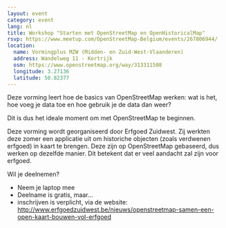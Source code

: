 ```yaml
---
layout: event
category: event
lang: nl
title: Workshop "Starten met OpenStreetMap en OpenHistoricalMap"
rsvp: https://www.meetup.com/OpenStreetMap-Belgium/events/267806944/
location:
  name: Vormingplus MZW (Midden- en Zuid-West-Vlaanderen)
  address: Wandelweg 11 - Kortrijk
  osm: https://www.openstreetmap.org/way/313311508
  longitude: 3.27136
  latitude: 50.82377
---
```


Deze vorming leert hoe de basics van OpenStreetMap werken: wat is het, hoe voeg je data toe en hoe gebruik je de data dan weer?

Dit is dus het ideale moment om met OpenStreetMap te beginnen.

Deze vorming wordt georganiseerd door Erfgoed Zuidwest. Zij werkten deze zomer een applicatie uit om historiche objecten (zoals verdwenen erfgoed) in kaart te brengen. Deze zijn op OpenStreetMap gebaseerd, dus werken op dezelfde manier. Dit betekent dat er veel aandacht zal zijn voor erfgoed.

Wil je deelnemen?
- Neem je laptop mee
- Deelname is gratis, maar...
- inschrijven is verplicht, via de website: <http://www.erfgoedzuidwest.be/nieuws/openstreetmap-samen-een-open-kaart-bouwen-vol-erfgoed>
